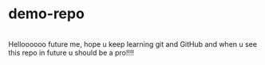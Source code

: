 # demo-repo
<br>
Helloooooo future me, hope u keep learning git and GitHub and when u see this repo in future u should be a pro!!!!
